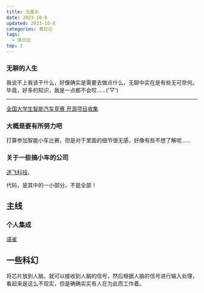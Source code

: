 ```yaml
---
title: 无厘头
date: 2023-10-8
updated: 2023-10-8
categories: 类日记
tags:
  - 类日记
top: 2
---
```


### 无聊的人生
我说不上我该干什么，好像确实是需要去做点什么，无聊中实在是有些无可奈何。
毕竟，好多的知识，我是一点都不会哎……('▽')

---

[全国大学生智能汽车竞赛 开源项目收集](https://ittuann.github.io/Awesome-IntelligentCarRace/)

### 大概是要有所努力吧
打算参加智能小车比赛，但是对于里面的细节很无感，好像有些不想了解呢……

### 关于一些搞小车的公司

[逐飞科技](https://gitee.com/seekfree)、

代码，是其中的一小部分。不是全部！

## 主线

### 个人集成
[语雀](https://www.yuque.com/dashboard)
## 一些科幻

将芯片放到人脑，就可以接收到人脑的信号，然后根据人脑的信号进行输入处理，
看起来是这么不现实，但是确确实实有人在为此而工作着。
